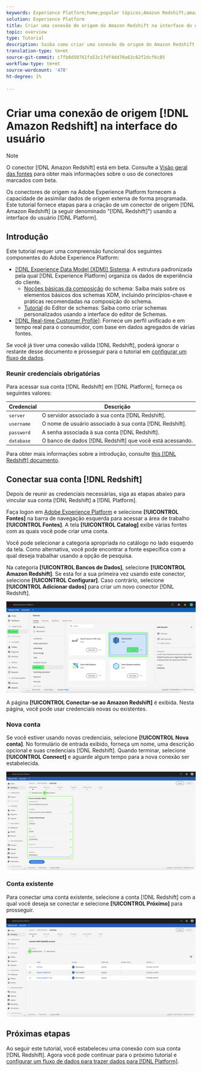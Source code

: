 ```yaml
---
keywords: Experience Platform;home;popular tópicos;Amazon Redshift;amazon redshift;Redshift;redshift;;home;popular topics;Redshift;amazon redshift;Redshift;Redshift
solution: Experience Platform
title: Criar uma conexão de origem do Amazon Redshift na interface do usuário
topic: overview
type: Tutorial
description: Saiba como criar uma conexão de origem do Amazon Redshift usando a interface do usuário do Adobe Experience Platform.
translation-type: tm+mt
source-git-commit: c7fb0d50761fa53c1fdf4dd70a63c62f2dcf6c85
workflow-type: tm+mt
source-wordcount: '478'
ht-degree: 1%

---
```



# Criar uma conexão de origem [!DNL Amazon Redshift] na interface do usuário

>[!NOTE]
>
>O conector [!DNL Amazon Redshift] está em beta. Consulte a [Visão geral das fontes](../../../../home.md#terms-and-conditions) para obter mais informações sobre o uso de conectores marcados com beta.

Os conectores de origem na Adobe Experience Platform fornecem a capacidade de assimilar dados de origem externa de forma programada. Este tutorial fornece etapas para a criação de um conector de origem [!DNL Amazon Redshift] (a seguir denominado &quot;[!DNL Redshift]&quot;) usando a interface do usuário [!DNL Platform].

## Introdução

Este tutorial requer uma compreensão funcional dos seguintes componentes do Adobe Experience Platform:

- [[!DNL Experience Data Model (XDM)] Sistema](../../../../../xdm/home.md): A estrutura padronizada pela qual  [!DNL Experience Platform] organiza os dados de experiência do cliente.
   - [Noções básicas da composição](../../../../../xdm/schema/composition.md) do schema: Saiba mais sobre os elementos básicos dos schemas XDM, incluindo princípios-chave e práticas recomendadas na composição do schema.
   - [Tutorial](../../../../../xdm/tutorials/create-schema-ui.md) do Editor de schemas: Saiba como criar schemas personalizados usando a interface do editor de Schemas.
- [[!DNL Real-time Customer Profile]](../../../../../profile/home.md): Fornece um perfil unificado e em tempo real para o consumidor, com base em dados agregados de várias fontes.

Se você já tiver uma conexão válida [!DNL Redshift], poderá ignorar o restante desse documento e prosseguir para o tutorial em [configurar um fluxo de dados](../../dataflow/databases.md).

### Reunir credenciais obrigatórias

Para acessar sua conta [!DNL Redshift] em [!DNL Platform], forneça os seguintes valores:

| **Credencial** | **Descrição** |
| -------------- | --------------- |
| `server` | O servidor associado à sua conta [!DNL Redshift]. |
| `username` | O nome de usuário associado à sua conta [!DNL Redshift]. |
| `password` | A senha associada à sua conta [!DNL Redshift]. |
| `database` | O banco de dados [!DNL Redshift] que você está acessando. |

Para obter mais informações sobre a introdução, consulte [this [!DNL Redshift] documento](https://docs.aws.amazon.com/redshift/latest/gsg/getting-started.html).

## Conectar sua conta [!DNL Redshift]

Depois de reunir as credenciais necessárias, siga as etapas abaixo para vincular sua conta [!DNL Redshift] a [!DNL Platform].

Faça logon em [Adobe Experience Platform](https://platform.adobe.com) e selecione **[!UICONTROL Fontes]** na barra de navegação esquerda para acessar a área de trabalho **[!UICONTROL Fontes]**. A tela **[!UICONTROL Catalog]** exibe várias fontes com as quais você pode criar uma conta.

Você pode selecionar a categoria apropriada no catálogo no lado esquerdo da tela. Como alternativa, você pode encontrar a fonte específica com a qual deseja trabalhar usando a opção de pesquisa.

Na categoria **[!UICONTROL Bancos de Dados]**, selecione **[!UICONTROL Amazon Redshift]**. Se esta for a sua primeira vez usando este conector, selecione **[!UICONTROL Configurar]**. Caso contrário, selecione **[!UICONTROL Adicionar dados]** para criar um novo conector [!DNL Redshift].

![](../../../../images/tutorials/create/redshift/catalog.png)

A página **[!UICONTROL Conectar-se ao Amazon Redshift]** é exibida. Nesta página, você pode usar credenciais novas ou existentes.

### Nova conta

Se você estiver usando novas credenciais, selecione **[!UICONTROL Nova conta]**. No formulário de entrada exibido, forneça um nome, uma descrição opcional e suas credenciais [!DNL Redshift]. Quando terminar, selecione **[!UICONTROL Connect]** e aguarde algum tempo para a nova conexão ser estabelecida.

![](../../../../images/tutorials/create/redshift/new.png)

### Conta existente

Para conectar uma conta existente, selecione a conta [!DNL Redshift] com a qual você deseja se conectar e selecione **[!UICONTROL Próximo]** para prosseguir.

![](../../../../images/tutorials/create/redshift/existing.png)

## Próximas etapas

Ao seguir este tutorial, você estabeleceu uma conexão com sua conta [!DNL Redshift]. Agora você pode continuar para o próximo tutorial e [configurar um fluxo de dados para trazer dados para [!DNL Platform]](../../dataflow/databases.md).
